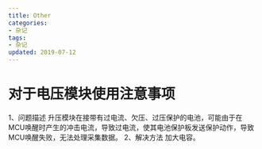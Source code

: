 ```yaml
---
title: Other
categories: 
- 杂记
tags:
- 杂记
updated: 2019-07-12
---
```


# 对于电压模块使用注意事项
1、问题描述
	升压模块在接带有过电流、欠压、过压保护的电池，可能由于在MCU唤醒时产生的冲击电流，导致过电流，使其电池保护板发送保护动作，导致MCU唤醒失败，无法处理采集数据。
2、解决方法
	加大电容。